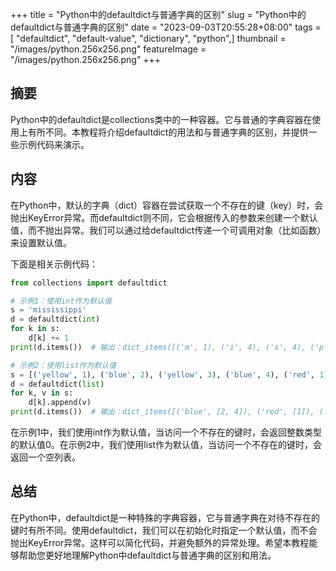 +++
title = "Python中的defaultdict与普通字典的区别"
slug = "Python中的defaultdict与普通字典的区别"
date = "2023-09-03T20:55:28+08:00"
tags = [ "defaultdict", "default-value", "dictionary", "python",]
thumbnail = "/images/python.256x256.png"
featureImage = "/images/python.256x256.png"
+++


## 摘要
Python中的defaultdict是collections类中的一种容器。它与普通的字典容器在使用上有所不同。本教程将介绍defaultdict的用法和与普通字典的区别，并提供一些示例代码来演示。

## 内容
在Python中，默认的字典（dict）容器在尝试获取一个不存在的键（key）时，会抛出KeyError异常。而defaultdict则不同，它会根据传入的参数来创建一个默认值，而不抛出异常。我们可以通过给defaultdict传递一个可调用对象（比如函数）来设置默认值。

下面是相关示例代码：

```python
from collections import defaultdict

# 示例1：使用int作为默认值
s = 'mississippi'
d = defaultdict(int)
for k in s:
    d[k] += 1
print(d.items())  # 输出：dict_items([('m', 1), ('i', 4), ('s', 4), ('p', 2)])

# 示例2：使用list作为默认值
s = [('yellow', 1), ('blue', 2), ('yellow', 3), ('blue', 4), ('red', 1)]
d = defaultdict(list)
for k, v in s:
    d[k].append(v)
print(d.items())  # 输出：dict_items([('blue', [2, 4]), ('red', [1]), ('yellow', [1, 3])])
```

在示例1中，我们使用int作为默认值，当访问一个不存在的键时，会返回整数类型的默认值0。在示例2中，我们使用list作为默认值，当访问一个不存在的键时，会返回一个空列表。

## 总结
在Python中，defaultdict是一种特殊的字典容器，它与普通字典在对待不存在的键时有所不同。使用defaultdict，我们可以在初始化时指定一个默认值，而不会抛出KeyError异常。这样可以简化代码，并避免额外的异常处理。希望本教程能够帮助您更好地理解Python中defaultdict与普通字典的区别和用法。


